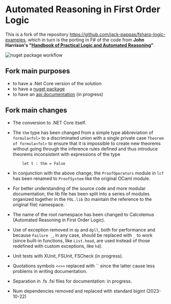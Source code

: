 # Automated Reasoning in First Order Logic

This is a fork of the repository https://github.com/jack-pappas/fsharp-logic-examples, which in turn is the porting in F# of the code from **John Harrison's "[Handbook of Practical Logic and Automated Reasoning](https://www.cl.cam.ac.uk/~jrh13/atp/index.html)"**.

![nuget package workflow](https://github.com/domasin/Calcolemus/actions/workflows/publish.yml/badge.svg)

## Fork main purposes

* to have a .Net Core version of the solution
* to have a [nuget package](https://www.nuget.org/packages/Calcolemus)
* to have an [api documentation](https://domasin.github.io/Calcolemus/reference/index.html) (in progress)

## Fork main changes

* The conversion to .NET Core itself.

* The `thm` type has been changed from a simple type abbreviation of `formula<fol>` to a discriminated union with a single private case `Theorem of formula<fol>` to ensure that it is impossible to create new theorems without going through the inference rules defined and thus introduce theorems inconsistent with expressions of the type

          let t : thm = False

* In conjunction with the above change, the `ProofOperators` module in `lcf` has been renamed to `ProofSystem` like the original OCaml module.

* For better understanding of the source code and more modular documentation, the lib file has been split into a series of modules organized together in the `FOL.lib`  (to maintain the reference to the original file) namespace.

* The name of the root namespace has been changed to Calcolemus (Automated Reasoning in First Order Logic).

* Use of exception removed in `dp` and `dpll`, both for performance and because `Failure _`, in any case, should be replaced with `_` to work (since built-in functions, like `List.head`, are used instead of those redefined with custom exceptions, like `hd`).

* Unit tests with XUnit, FSUnit, FSCheck (in progress).

* Quotations symbols `<<>>` replaced with `` since the latter cause less problems in writing documentation. 

* Separation in .fs .fsi files for documentation: in progress.

* Num dependencies removed and replaced with standard bigint (2023-10-22)

